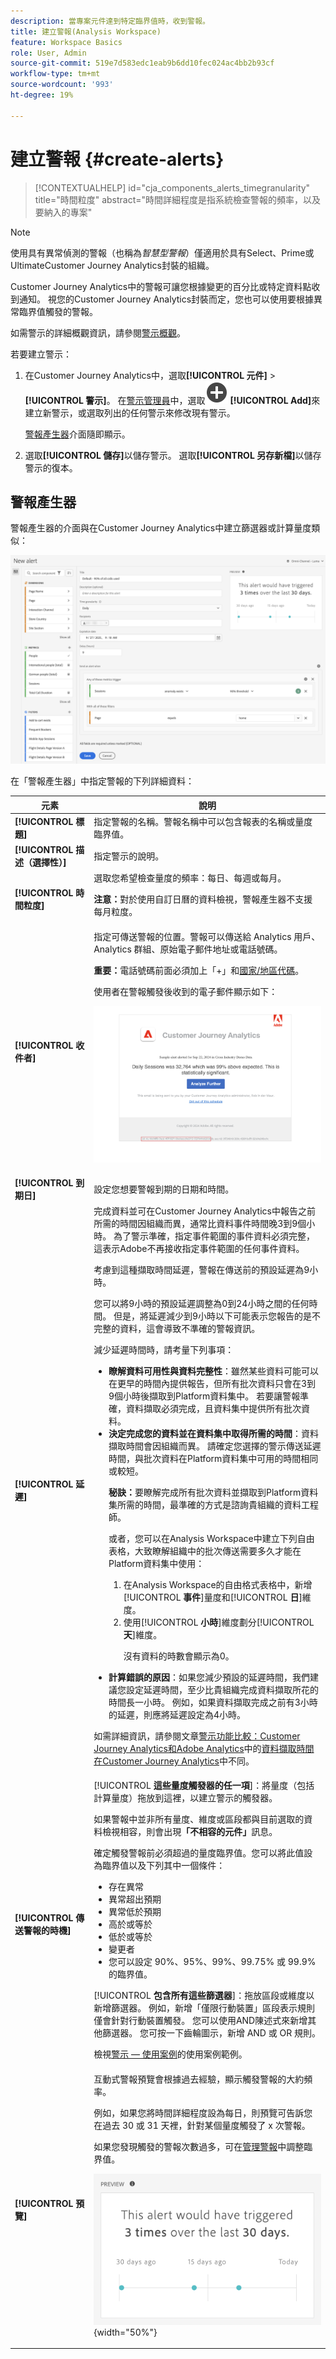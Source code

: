 ```yaml
---
description: 當專案元件達到特定臨界值時，收到警報。
title: 建立警報(Analysis Workspace)
feature: Workspace Basics
role: User, Admin
source-git-commit: 519e7d583edc1eab9b6dd10fec024ac4bb2b93cf
workflow-type: tm+mt
source-wordcount: '993'
ht-degree: 19%

---
```


# 建立警報 {#create-alerts}

<!-- markdownlint-disable MD034 -->

>[!CONTEXTUALHELP]
>id="cja_components_alerts_timegranularity"
>title="時間粒度"
>abstract="時間詳細程度是指系統檢查警報的頻率，以及要納入的專案"

<!-- markdownlint-enable MD034 -->


>[!NOTE]
>
>使用具有異常偵測的警報（也稱為&#x200B;_智慧型警報_）僅適用於具有Select、Prime或UltimateCustomer Journey Analytics封裝的組織。

Customer Journey Analytics中的警報可讓您根據變更的百分比或特定資料點收到通知。 視您的Customer Journey Analytics封裝而定，您也可以使用要根據異常臨界值觸發的警報。

如需警示的詳細概觀資訊，請參閱[警示概觀](/help/components/c-intelligent-alerts/intelligent-alerts.md)。

若要建立警示：

1. 在Customer Journey Analytics<!-- add this back in after the other methods are available like in AA and make a bulleted list: "You can access the alert builder in any of the following ways:" -->中，選取&#x200B;**[!UICONTROL 元件]** > **[!UICONTROL 警示]**。 在[警示管理員](alert-manager.md)中，選取![AddCircle](/help/assets/icons/AddCircle.svg) **[!UICONTROL Add]**&#x200B;來建立新警示，或選取列出的任何警示來修改現有警示。

   [警報產生器](#alert-builder)介面隨即顯示。

1. 選取&#x200B;**[!UICONTROL 儲存]**&#x200B;以儲存警示。 選取&#x200B;**[!UICONTROL 另存新檔]**&#x200B;以儲存警示的復本。


## 警報產生器

警報產生器的介面與在Customer Journey Analytics中建立篩選器或計算量度類似：

![](assets/alert-builder.png)

在「警報產生器」中指定警報的下列詳細資料：

| 元素 | 說明 |
|---------|----------|
| **[!UICONTROL 標題]** | 指定警報的名稱。警報名稱中可以包含報表的名稱或量度臨界值。 |
| **[!UICONTROL 描述（選擇性）]** | 指定警示的說明。 |
| **[!UICONTROL 時間粒度]** | 選取您希望檢查量度的頻率：每日、每週或每月。<p><b>注意：</b>對於使用自訂日曆的資料檢視，警報產生器不支援每月粒度。<!--true?--></p> |
| **[!UICONTROL 收件者]** | 指定可傳送警報的位置。警報可以傳送給 Analytics 用戶、Analytics 群組、原始電子郵件地址或電話號碼。<p><b>重要：</b>電話號碼前面必須加上「+」和[國家/地區代碼](https://countrycode.org/)。</p><p>使用者在警報觸發後收到的電子郵件顯示如下：</p><p>![警示電子郵件](assets/alerts-email.PNG)</p> |
| **[!UICONTROL 到期日]** | 設定您想要警報到期的日期和時間。 |
| **[!UICONTROL 延遲]** | 完成資料並可在Customer Journey Analytics中報告之前所需的時間因組織而異，通常比資料事件時間晚3到9個小時。 為了警示準確，指定事件範圍的事件資料必須完整，這表示Adobe不再接收指定事件範圍的任何事件資料。<p>考慮到這種擷取時間延遲，警報在傳送前的預設延遲為9小時。</p><p>您可以將9小時的預設延遲調整為0到24小時之間的任何時間。 但是，將延遲減少到9小時以下可能表示您報告的是不完整的資料，這會導致不準確的警報資訊。</p><p>減少延遲時間時，請考量下列事項：</p><ul><li>**瞭解資料可用性與資料完整性**：雖然某些資料可能可以在更早的時間內提供報告，但所有批次資料只會在3到9個小時後擷取到Platform資料集中。 若要讓警報準確，資料擷取必須完成，且資料集中提供所有批次資料。</li><li>**決定完成您的資料並在資料集中取得所需的時間**：資料擷取時間會因組織而異。 請確定您選擇的警示傳送延遲時間，與批次資料在Platform資料集<!--add link? -->中可用的時間相同或較短。</li><p>**秘訣：**&#x200B;要瞭解完成所有批次資料並擷取到Platform資料集所需的時間，最準確的方式是諮詢貴組織的資料工程師。</p><p>或者，您可以在Analysis Workspace中建立下列自由表格，大致瞭解組織中的批次傳送需要多久才能在Platform資料集中使用：</p><ol><li>在Analysis Workspace的自由格式表格中，新增&#x200B;[!UICONTROL **事件**]&#x200B;量度和&#x200B;[!UICONTROL **日**]&#x200B;維度。</li><li>使用&#x200B;[!UICONTROL **小時**]&#x200B;維度劃分&#x200B;[!UICONTROL **天**]&#x200B;維度。<p>沒有資料的時數會顯示為0。</p></li></ol><li>**計算錯誤的原因**：如果您減少預設的延遲時間，我們建議您設定延遲時間，至少比貴組織完成資料擷取所花的時間長一小時。 例如，如果資料擷取完成之前有3小時的延遲，則應將延遲設定為4小時。</li></ul><p>如需詳細資訊，請參閱文章[警示功能比較：Customer Journey Analytics和Adobe Analytics](/help/components/c-intelligent-alerts/alerts-feature-comparison.md)中的[資料擷取時間在Customer Journey Analytics](/help/components/c-intelligent-alerts/alerts-feature-comparison.md#data-ingestion-times-vary-in-customer-journey-analytics)中不同。 |
| **[!UICONTROL 傳送警報的時機]** | [!UICONTROL **這些量度觸發器的任一項**]：將量度（包括計算量度）拖放到這裡，以建立警示的觸發器。<p>如果警報中並非所有量度、維度或區段都與目前選取的資料檢視相容，則會出現&#x200B;**「不相容的元件」**&#x200B;訊息。</p><p>確定觸發警報前必須超過的量度臨界值。您可以將此值設為臨界值以及下列其中一個條件：</p><ul><li>存在異常</li><li>異常超出預期</li><li>異常低於預期</li><li>高於或等於</li><li>低於或等於</li><li>變更者</li><li>您可以設定 90%、95%、99%、99.75% 或 99.9% 的臨界值。</li></ul><p>[!UICONTROL **包含所有這些篩選器**]：拖放區段或維度以新增篩選器。 例如，新增「僅限行動裝置」區段表示規則僅會針對行動裝置觸發。 您可以使用AND陳述式來新增其他篩選器。 您可按一下齒輪圖示，新增 AND 或 OR 規則。</p><p>檢視[警示 — 使用案例](/help/components/c-intelligent-alerts/alerts-use-cases.md)的使用案例範例。</p> |
| **[!UICONTROL 預覽]** | 互動式警報預覽會根據過去經驗，顯示觸發警報的大約頻率。<p>例如，如果您將時間詳細程度設為每日，則預覽可告訴您在過去 30 或 31 天裡，針對某個量度觸發了 x 次警報。</p><p>如果您發現觸發的警報次數過多，可在[管理警報](/help/components/c-intelligent-alerts/alert-manager.md)中調整臨界值。</p><p>![](assets/alert-preview.png){width="50%"}</p> |

